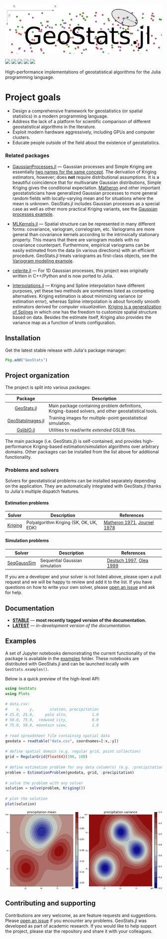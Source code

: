 ![GeoStatsLogo](docs/src/images/GeoStats.png)

[![][travis-img]][travis-url] [![][julia-pkg-img]][julia-pkg-url] [![][codecov-img]][codecov-url] [![][docs-stable-img]][docs-stable-url] [![][docs-latest-img]][docs-latest-url]

High-performance implementations of geostatistical algorithms for the Julia programming language.

# Project goals

- Design a comprehensive framework for geostatistics (or spatial statistics) in a modern programming language.
- Address the lack of a platform for scientific comparison of different geostatistical algorithms in the literature.
- Exploit modern hardware aggressively, including GPUs and computer clusters.
- Educate people outside of the field about the existence of geostatistics.

### Related packages

- [GaussianProcesses.jl](https://github.com/STOR-i/GaussianProcesses.jl) &mdash; Gaussian processes
and Simple Kriging are essentially [two names for the same concept](https://en.wikipedia.org/wiki/Kriging).
The derivation of Kriging estimators, however; does **not** require distributional assumptions. It is a
beautiful coincidence that for multivariate Gaussian distributions, Simple Kriging gives the conditional
expectation. [Matheron](https://en.wikipedia.org/wiki/Georges_Matheron)
and other important geostatisticians have generalized Gaussian processes to more general random fields with
locally-varying mean and for situations where the mean is unknown. GeoStats.jl includes Gaussian processes as
a special case as well as other more practical Kriging variants, see the [Gaussian processes example](examples).

- [MLKernels.jl](https://github.com/trthatcher/MLKernels.jl) &mdash; Spatial structure can be
represented in many different forms: covariance, variogram, correlogram, etc. Variograms are more
general than covariance kernels according to the intrinsically stationary property. This means that
there are variogram models with no covariance counterpart. Furthermore, empirical variograms can be
easily estimated from the data (in various directions) with an efficient procedure. GeoStats.jl treats
variograms as first-class objects, see the [Variogram modeling example](examples).

- [celerite.jl](https://github.com/ericagol/celerite.jl) &mdash; For 1D Gaussian processes, this project
was originally written in C++/Python and is now ported to Julia.

- [Interpolations.jl](https://github.com/JuliaMath/Interpolations.jl) &mdash; Kriging and Spline interpolation
have different purposes, yet these two methods are sometimes listed as competing alternatives. Kriging estimation
is about minimizing variance (or estimation error), whereas Spline interpolation is about forcedly smooth estimators
derived for *computer visualization*. [Kriging is a generalization of Splines](http://www.sciencedirect.com/science/article/pii/009830048490030X)
in which one has the freedom to customize spatial structure based on data. Besides the estimate itself, Kriging
also provides the variance map as a function of knots configuration.

## Installation

Get the latest stable release with Julia's package manager:

```julia
Pkg.add("GeoStats")
```

## Project organization

The project is split into various packages:

| Package  | Description |
|:--------:| ----------- |
| [GeoStats.jl](https://github.com/juliohm/GeoStats.jl) | Main package containing problem definitions, Kriging-based solvers, and other geostatistical tools. |
| [GeoStatsImages.jl](https://github.com/juliohm/GeoStatsImages.jl) | Training images for multiple-point geostatistical simulation. |
| [GslibIO.jl](https://github.com/juliohm/GslibIO.jl) | Utilities to read/write *extended* GSLIB files. |

The main package (i.e. GeoStats.jl) is self-contained, and provides high-performance Kriging-based estimation/simulation algorithms over arbitrary domains. Other packages can be installed from the list above for additional functionality.

### Problems and solvers

Solvers for geostatistical problems can be installed separately depending on the application. They are automatically integrated with GeoStats.jl thanks to Julia's multiple dispatch features.

#### Estimation problems

| Solver | Description | References |
|:------:|-------------|------------|
| [Kriging](https://github.com/juliohm/GeoStats.jl/tree/master/src/solvers) | Polyalgorithm Kriging (SK, OK, UK, EDK) | [Matheron 1971](https://books.google.com/books/about/The_Theory_of_Regionalized_Variables_and.html?id=TGhGAAAAYAAJ), [Journel 1978](https://www.amazon.com/Mining-Geostatistics-G-Journel/dp/1930665911) |

#### Simulation problems

| Solver | Description | References |
|:------:|-------------|------------|
| [SeqGaussSim](https://github.com/juliohm/GeoStats.jl/tree/master/src/solvers) | Sequential Gaussian simulation | [Deutsch 1997](https://www.amazon.com/GSLIB-Geostatistical-Software-Library-Geostatistics/dp/0195100158), [Olea 1999](https://www.amazon.com/Geostatistics-Engineers-Earth-Scientists-Ricardo/dp/0792385233) |

If you are a developer and your solver is not listed above, please open a pull request and we will be happy to review and add it to the list. If you have questions on how to write your own solver, please [open an issue](https://github.com/juliohm/GeoStats.jl/issues) and ask for help.

## Documentation

- [**STABLE**][docs-stable-url] &mdash; **most recently tagged version of the documentation.**
- [**LATEST**][docs-latest-url] &mdash; *in-development version of the documentation.*

## Examples

A set of Jupyter notebooks demonstrating the current functionality of the package is available
in the [examples](examples) folder. These notebooks are distributed with GeoStats.jl and can be
launched locally with `GeoStats.examples()`.

Below is a quick preview of the high-level API:

```julia
using GeoStats
using Plots

# data.csv:
#    x,    y,       station, precipitation
# 25.0, 25.0,     palo alto,           1.0
# 50.0, 75.0,  redwood city,           0.0
# 75.0, 50.0, mountain view,           1.0

# read spreadsheet file containing spatial data
geodata = readtable("data.csv", coordnames=[:x,:y])

# define spatial domain (e.g. regular grid, point collection)
grid = RegularGrid{Float64}(100, 100)

# define estimation problem for any data column(s) (e.g. :precipitation)
problem = EstimationProblem(geodata, grid, :precipitation)

# solve the problem with any solver
solution = solve(problem, Kriging())

# plot the solution
plot(solution)
```
![EstimationSolution](docs/src/images/EstimationSolution.png)

## Contributing and supporting

Contributions are very welcome, as are feature requests and suggestions. Please
[open an issue](https://github.com/juliohm/GeoStats.jl/issues) if you encounter
any problems. GeoStats.jl was developed as part of academic research. If you would
like to help support the project, please star the repository and share it with
your colleagues.

[travis-img]: https://travis-ci.org/juliohm/GeoStats.jl.svg?branch=master
[travis-url]: https://travis-ci.org/juliohm/GeoStats.jl

[julia-pkg-img]: http://pkg.julialang.org/badges/GeoStats_0.6.svg
[julia-pkg-url]: http://pkg.julialang.org/?pkg=GeoStats

[codecov-img]: https://codecov.io/gh/juliohm/GeoStats.jl/branch/master/graph/badge.svg
[codecov-url]: https://codecov.io/gh/juliohm/GeoStats.jl

[docs-stable-img]: https://img.shields.io/badge/docs-stable-blue.svg
[docs-stable-url]: https://juliohm.github.io/GeoStats.jl/stable

[docs-latest-img]: https://img.shields.io/badge/docs-latest-blue.svg
[docs-latest-url]: https://juliohm.github.io/GeoStats.jl/latest
